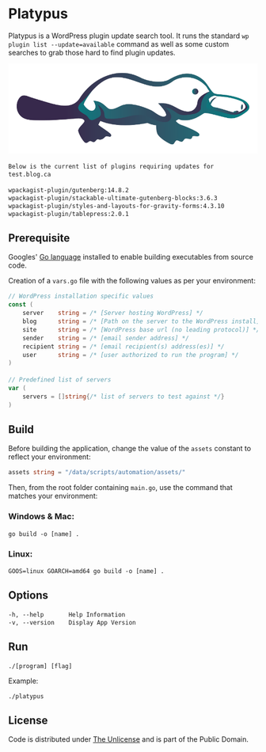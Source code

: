 # Platypus

Platypus is a WordPress plugin update search tool. It runs the standard `wp plugin list --update=available` command as well as some custom searches to grab those hard to find plugin updates.

![Platypus](platypus.webp)

``` console
Below is the current list of plugins requiring updates for test.blog.ca

wpackagist-plugin/gutenberg:14.8.2
wpackagist-plugin/stackable-ultimate-gutenberg-blocks:3.6.3
wpackagist-plugin/styles-and-layouts-for-gravity-forms:4.3.10
wpackagist-plugin/tablepress:2.0.1
```

## Prerequisite

Googles' [Go language](https://go.dev) installed to enable building executables from source code.

Creation of a `vars.go` file with the following values as per your environment:

``` go
// WordPress installation specific values 
const (
	server    string = /* [Server hosting WordPress] */
	blog      string = /* [Path on the server to the WordPress install] */
	site      string = /* [WordPress base url (no leading protocol)] */
	sender    string = /* [email sender address] */
	recipient string = /* [email recipient(s) address(es)] */
	user      string = /* [user authorized to run the program] */
)

// Predefined list of servers
var (
	servers = []string{/* list of servers to test against */}
)
```

## Build

Before building the application, change the value of the `assets` constant to reflect your environment:

``` go
assets string = "/data/scripts/automation/assets/"
```

Then, from the root folder containing `main.go`, use the command that matches your environment:

### Windows & Mac:

``` console
go build -o [name] .
```

### Linux:

``` console
GOOS=linux GOARCH=amd64 go build -o [name] .
```

## Options

``` console
-h, --help       Help Information
-v, --version    Display App Version
```

## Run

``` console
./[program] [flag]
```

Example:

``` console
./platypus
```

## License

Code is distributed under [The Unlicense](https://github.com/farghul/platypus/blob/main/LICENSE.md) and is part of the Public Domain.

